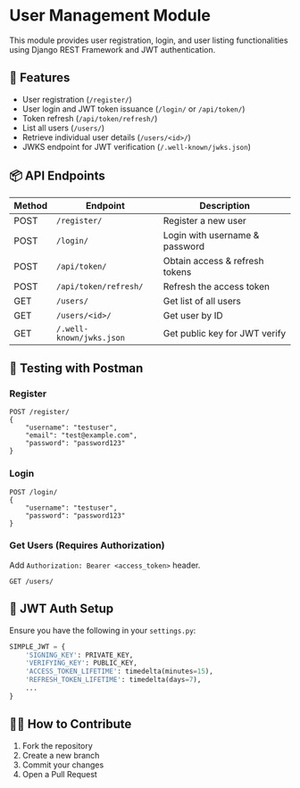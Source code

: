
# User Management Module

This module provides user registration, login, and user listing functionalities using Django REST Framework and JWT authentication.

## 🔧 Features

- User registration (`/register/`)
- User login and JWT token issuance (`/login/` or `/api/token/`)
- Token refresh (`/api/token/refresh/`)
- List all users (`/users/`)
- Retrieve individual user details (`/users/<id>/`)
- JWKS endpoint for JWT verification (`/.well-known/jwks.json`)

## 📦 API Endpoints

| Method | Endpoint                      | Description                     |
|--------|-------------------------------|---------------------------------|
| POST   | `/register/`                  | Register a new user             |
| POST   | `/login/`                     | Login with username & password  |
| POST   | `/api/token/`                 | Obtain access & refresh tokens  |
| POST   | `/api/token/refresh/`         | Refresh the access token        |
| GET    | `/users/`                     | Get list of all users           |
| GET    | `/users/<id>/`                | Get user by ID                  |
| GET    | `/.well-known/jwks.json`      | Get public key for JWT verify   |

## 🧪 Testing with Postman

### Register
```
POST /register/
{
    "username": "testuser",
    "email": "test@example.com",
    "password": "password123"
}
```

### Login
```
POST /login/
{
    "username": "testuser",
    "password": "password123"
}
```

### Get Users (Requires Authorization)
Add `Authorization: Bearer <access_token>` header.

```
GET /users/
```

## 🔐 JWT Auth Setup

Ensure you have the following in your `settings.py`:

```python
SIMPLE_JWT = {
    'SIGNING_KEY': PRIVATE_KEY,
    'VERIFYING_KEY': PUBLIC_KEY,
    'ACCESS_TOKEN_LIFETIME': timedelta(minutes=15),
    'REFRESH_TOKEN_LIFETIME': timedelta(days=7),
    ...
}
```

## 👩‍💻 How to Contribute

1. Fork the repository
2. Create a new branch
3. Commit your changes
4. Open a Pull Request
